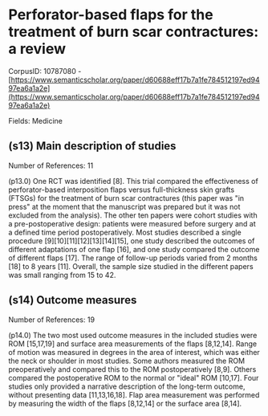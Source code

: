 # Perforator-based flaps for the treatment of burn scar contractures: a review

CorpusID: 10787080 - [https://www.semanticscholar.org/paper/d60688eff17b7a1fe784512197ed9497ea6a1a2e](https://www.semanticscholar.org/paper/d60688eff17b7a1fe784512197ed9497ea6a1a2e)

Fields: Medicine

## (s13) Main description of studies
Number of References: 11

(p13.0) One RCT was identified [8]. This trial compared the effectiveness of perforator-based interposition flaps versus full-thickness skin grafts (FTSGs) for the treatment of burn scar contractures (this paper was "in press" at the moment that the manuscript was prepared but it was not excluded from the analysis). The other ten papers were cohort studies with a pre-postoperative design: patients were measured before surgery and at a defined time period postoperatively. Most studies described a single procedure [9][10][11][12][13][14][15], one study described the outcomes of different adaptations of one flap [16], and one study compared the outcome of different flaps [17]. The range of follow-up periods varied from 2 months [18] to 8 years [11]. Overall, the sample size studied in the different papers was small ranging from 15 to 42.
## (s14) Outcome measures
Number of References: 19

(p14.0) The two most used outcome measures in the included studies were ROM [15,17,19] and surface area measurements of the flaps [8,12,14]. Range of motion was measured in degrees in the area of interest, which was either the neck or shoulder in most studies. Some authors measured the ROM preoperatively and compared this to the ROM postoperatively [8,9]. Others compared the postoperative ROM to the normal or "ideal" ROM [10,17]. Four studies only provided a narrative description of the long-term outcome, without presenting data [11,13,16,18]. Flap area measurement was performed by measuring the width of the flaps [8,12,14] or the surface area [8,14].
